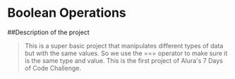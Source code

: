 <h1>Boolean Operations</h1>

##Description of the project

> This is a super basic project that manipulates different types of data but with the same values. So we use the === operator to make sure it is the same type and value. This is the first project of Alura's 7 Days of Code Challenge.
